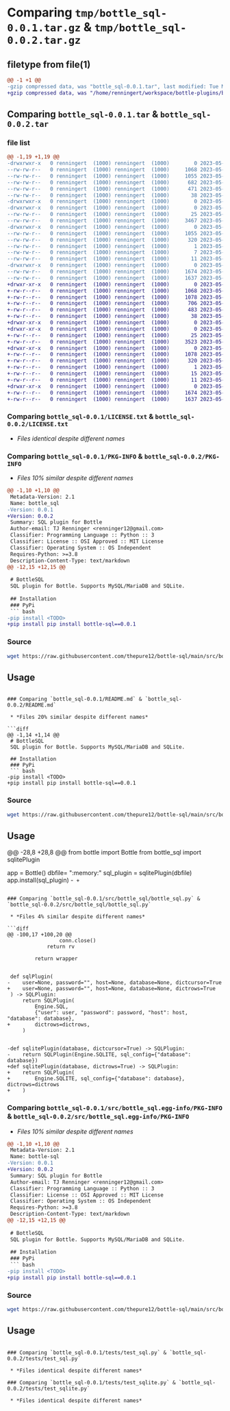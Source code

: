 # Comparing `tmp/bottle_sql-0.0.1.tar.gz` & `tmp/bottle_sql-0.0.2.tar.gz`

## filetype from file(1)

```diff
@@ -1 +1 @@
-gzip compressed data, was "bottle_sql-0.0.1.tar", last modified: Tue May  2 04:46:28 2023, max compression
+gzip compressed data, was "/home/renningert/workspace/bottle-plugins/bottle-sql/dist/.tmp-b7mew671/bottle_sql-0.0.2.tar", last modified: Wed May  3 19:34:45 2023, max compression
```

## Comparing `bottle_sql-0.0.1.tar` & `bottle_sql-0.0.2.tar`

### file list

```diff
@@ -1,19 +1,19 @@
-drwxrwxr-x   0 renningert  (1000) renningert  (1000)        0 2023-05-02 04:46:28.273220 bottle_sql-0.0.1/
--rw-rw-r--   0 renningert  (1000) renningert  (1000)     1068 2023-05-01 22:46:58.000000 bottle_sql-0.0.1/LICENSE.txt
--rw-rw-r--   0 renningert  (1000) renningert  (1000)     1055 2023-05-02 04:46:28.273220 bottle_sql-0.0.1/PKG-INFO
--rw-rw-r--   0 renningert  (1000) renningert  (1000)      682 2023-05-02 03:58:13.000000 bottle_sql-0.0.1/README.md
--rw-rw-r--   0 renningert  (1000) renningert  (1000)      471 2023-05-02 04:20:10.000000 bottle_sql-0.0.1/pyproject.toml
--rw-rw-r--   0 renningert  (1000) renningert  (1000)       38 2023-05-02 04:46:28.273220 bottle_sql-0.0.1/setup.cfg
-drwxrwxr-x   0 renningert  (1000) renningert  (1000)        0 2023-05-02 04:46:28.269220 bottle_sql-0.0.1/src/
-drwxrwxr-x   0 renningert  (1000) renningert  (1000)        0 2023-05-02 04:46:28.273220 bottle_sql-0.0.1/src/bottle_sql/
--rw-rw-r--   0 renningert  (1000) renningert  (1000)       25 2023-05-01 22:46:58.000000 bottle_sql-0.0.1/src/bottle_sql/__init__.py
--rw-rw-r--   0 renningert  (1000) renningert  (1000)     3467 2023-05-02 00:29:24.000000 bottle_sql-0.0.1/src/bottle_sql/bottle_sql.py
-drwxrwxr-x   0 renningert  (1000) renningert  (1000)        0 2023-05-02 04:46:28.273220 bottle_sql-0.0.1/src/bottle_sql.egg-info/
--rw-rw-r--   0 renningert  (1000) renningert  (1000)     1055 2023-05-02 04:46:28.000000 bottle_sql-0.0.1/src/bottle_sql.egg-info/PKG-INFO
--rw-rw-r--   0 renningert  (1000) renningert  (1000)      320 2023-05-02 04:46:28.000000 bottle_sql-0.0.1/src/bottle_sql.egg-info/SOURCES.txt
--rw-rw-r--   0 renningert  (1000) renningert  (1000)        1 2023-05-02 04:46:28.000000 bottle_sql-0.0.1/src/bottle_sql.egg-info/dependency_links.txt
--rw-rw-r--   0 renningert  (1000) renningert  (1000)        7 2023-05-02 04:46:28.000000 bottle_sql-0.0.1/src/bottle_sql.egg-info/requires.txt
--rw-rw-r--   0 renningert  (1000) renningert  (1000)       11 2023-05-02 04:46:28.000000 bottle_sql-0.0.1/src/bottle_sql.egg-info/top_level.txt
-drwxrwxr-x   0 renningert  (1000) renningert  (1000)        0 2023-05-02 04:46:28.273220 bottle_sql-0.0.1/tests/
--rw-rw-r--   0 renningert  (1000) renningert  (1000)     1674 2023-05-02 01:13:18.000000 bottle_sql-0.0.1/tests/test_sql.py
--rw-rw-r--   0 renningert  (1000) renningert  (1000)     1637 2023-05-01 22:46:58.000000 bottle_sql-0.0.1/tests/test_sqlite.py
+drwxr-xr-x   0 renningert  (1000) renningert  (1000)        0 2023-05-03 19:34:45.929390 bottle_sql-0.0.2/
+-rw-r--r--   0 renningert  (1000) renningert  (1000)     1068 2023-05-01 14:38:47.000000 bottle_sql-0.0.2/LICENSE.txt
+-rw-r--r--   0 renningert  (1000) renningert  (1000)     1078 2023-05-03 19:34:45.929390 bottle_sql-0.0.2/PKG-INFO
+-rw-r--r--   0 renningert  (1000) renningert  (1000)      706 2023-05-02 15:31:51.000000 bottle_sql-0.0.2/README.md
+-rw-r--r--   0 renningert  (1000) renningert  (1000)      483 2023-05-03 19:33:01.000000 bottle_sql-0.0.2/pyproject.toml
+-rw-r--r--   0 renningert  (1000) renningert  (1000)       38 2023-05-03 19:34:45.929390 bottle_sql-0.0.2/setup.cfg
+drwxr-xr-x   0 renningert  (1000) renningert  (1000)        0 2023-05-03 19:34:45.929390 bottle_sql-0.0.2/src/
+drwxr-xr-x   0 renningert  (1000) renningert  (1000)        0 2023-05-03 19:34:45.929390 bottle_sql-0.0.2/src/bottle_sql/
+-rw-r--r--   0 renningert  (1000) renningert  (1000)       25 2023-05-01 15:45:53.000000 bottle_sql-0.0.2/src/bottle_sql/__init__.py
+-rw-r--r--   0 renningert  (1000) renningert  (1000)     3523 2023-05-02 15:31:20.000000 bottle_sql-0.0.2/src/bottle_sql/bottle_sql.py
+drwxr-xr-x   0 renningert  (1000) renningert  (1000)        0 2023-05-03 19:34:45.929390 bottle_sql-0.0.2/src/bottle_sql.egg-info/
+-rw-r--r--   0 renningert  (1000) renningert  (1000)     1078 2023-05-03 19:34:45.000000 bottle_sql-0.0.2/src/bottle_sql.egg-info/PKG-INFO
+-rw-r--r--   0 renningert  (1000) renningert  (1000)      320 2023-05-03 19:34:45.000000 bottle_sql-0.0.2/src/bottle_sql.egg-info/SOURCES.txt
+-rw-r--r--   0 renningert  (1000) renningert  (1000)        1 2023-05-03 19:34:45.000000 bottle_sql-0.0.2/src/bottle_sql.egg-info/dependency_links.txt
+-rw-r--r--   0 renningert  (1000) renningert  (1000)       15 2023-05-03 19:34:45.000000 bottle_sql-0.0.2/src/bottle_sql.egg-info/requires.txt
+-rw-r--r--   0 renningert  (1000) renningert  (1000)       11 2023-05-03 19:34:45.000000 bottle_sql-0.0.2/src/bottle_sql.egg-info/top_level.txt
+drwxr-xr-x   0 renningert  (1000) renningert  (1000)        0 2023-05-03 19:34:45.929390 bottle_sql-0.0.2/tests/
+-rw-r--r--   0 renningert  (1000) renningert  (1000)     1674 2023-05-02 15:30:15.000000 bottle_sql-0.0.2/tests/test_sql.py
+-rw-r--r--   0 renningert  (1000) renningert  (1000)     1637 2023-05-01 20:48:39.000000 bottle_sql-0.0.2/tests/test_sqlite.py
```

### Comparing `bottle_sql-0.0.1/LICENSE.txt` & `bottle_sql-0.0.2/LICENSE.txt`

 * *Files identical despite different names*

### Comparing `bottle_sql-0.0.1/PKG-INFO` & `bottle_sql-0.0.2/PKG-INFO`

 * *Files 10% similar despite different names*

```diff
@@ -1,10 +1,10 @@
 Metadata-Version: 2.1
 Name: bottle_sql
-Version: 0.0.1
+Version: 0.0.2
 Summary: SQL plugin for Bottle
 Author-email: TJ Renninger <renninger12@gmail.com>
 Classifier: Programming Language :: Python :: 3
 Classifier: License :: OSI Approved :: MIT License
 Classifier: Operating System :: OS Independent
 Requires-Python: >=3.8
 Description-Content-Type: text/markdown
@@ -12,15 +12,15 @@
 
 # BottleSQL
 SQL plugin for Bottle. Supports MySQL/MariaDB and SQLite.
 
 ## Installation
 ### PyPi
 ``` bash
-pip install <TODO>
+pip install pip install bottle-sql==0.0.1
 ```
 ### Source
 ```bash
 wget https://raw.githubusercontent.com/thepure12/bottle-sql/main/src/bottle_sql/bottle_sql.py
 ```
 
 ## Usage
```

### Comparing `bottle_sql-0.0.1/README.md` & `bottle_sql-0.0.2/README.md`

 * *Files 20% similar despite different names*

```diff
@@ -1,14 +1,14 @@
 # BottleSQL
 SQL plugin for Bottle. Supports MySQL/MariaDB and SQLite.
 
 ## Installation
 ### PyPi
 ``` bash
-pip install <TODO>
+pip install pip install bottle-sql==0.0.1
 ```
 ### Source
 ```bash
 wget https://raw.githubusercontent.com/thepure12/bottle-sql/main/src/bottle_sql/bottle_sql.py
 ```
 
 ## Usage
@@ -28,8 +28,8 @@
 from bottle import Bottle
 from bottle_sql import sqlitePlugin
 
 app = Bottle()
 dbfile= ":memory:"
 sql_plugin = sqlitePlugin(dbfile)
 app.install(sql_plugin)
-```
+```
```

### Comparing `bottle_sql-0.0.1/src/bottle_sql/bottle_sql.py` & `bottle_sql-0.0.2/src/bottle_sql/bottle_sql.py`

 * *Files 4% similar despite different names*

```diff
@@ -100,17 +100,20 @@
                 conn.close()
             return rv
 
         return wrapper
 
 
 def sqlPlugin(
-    user=None, password="", host=None, database=None, dictcursor=True
+    user=None, password="", host=None, database=None, dictrows=True
 ) -> SQLPlugin:
     return SQLPlugin(
         Engine.SQL,
         {"user": user, "password": password, "host": host, "database": database},
+        dictrows=dictrows,
     )
 
 
-def sqlitePlugin(database, dictcursor=True) -> SQLPlugin:
-    return SQLPlugin(Engine.SQLITE, sql_config={"database": database})
+def sqlitePlugin(database, dictrows=True) -> SQLPlugin:
+    return SQLPlugin(
+        Engine.SQLITE, sql_config={"database": database}, dictrows=dictrows
+    )
```

### Comparing `bottle_sql-0.0.1/src/bottle_sql.egg-info/PKG-INFO` & `bottle_sql-0.0.2/src/bottle_sql.egg-info/PKG-INFO`

 * *Files 10% similar despite different names*

```diff
@@ -1,10 +1,10 @@
 Metadata-Version: 2.1
 Name: bottle-sql
-Version: 0.0.1
+Version: 0.0.2
 Summary: SQL plugin for Bottle
 Author-email: TJ Renninger <renninger12@gmail.com>
 Classifier: Programming Language :: Python :: 3
 Classifier: License :: OSI Approved :: MIT License
 Classifier: Operating System :: OS Independent
 Requires-Python: >=3.8
 Description-Content-Type: text/markdown
@@ -12,15 +12,15 @@
 
 # BottleSQL
 SQL plugin for Bottle. Supports MySQL/MariaDB and SQLite.
 
 ## Installation
 ### PyPi
 ``` bash
-pip install <TODO>
+pip install pip install bottle-sql==0.0.1
 ```
 ### Source
 ```bash
 wget https://raw.githubusercontent.com/thepure12/bottle-sql/main/src/bottle_sql/bottle_sql.py
 ```
 
 ## Usage
```

### Comparing `bottle_sql-0.0.1/tests/test_sql.py` & `bottle_sql-0.0.2/tests/test_sql.py`

 * *Files identical despite different names*

### Comparing `bottle_sql-0.0.1/tests/test_sqlite.py` & `bottle_sql-0.0.2/tests/test_sqlite.py`

 * *Files identical despite different names*

